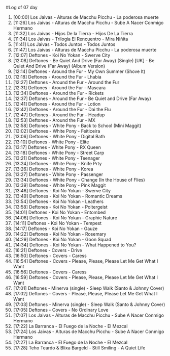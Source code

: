 #Log of 07 day

1. [00:00] Los Jaivas - Alturas de Macchu Picchu - La poderosa muerte
1. [11:26] Los Jaivas - Alturas de Macchu Picchu - Sube A Nacer Conmigo Hermano
1. [11:32] Los Jaivas - Hijos De la Tierra - Hijos De La Tierra
1. [11:34] Los Jaivas - Trilogía El Rencuentro - Mira Niñita
1. [11:41] Los Jaivas - Todos Juntos - Todos Juntos
1. [11:47] Los Jaivas - Alturas de Macchu Picchu - La poderosa muerte
1. [12:07] Deftones - Koi No Yokan - Swerve City
1. [12:08] Deftones - Be Quiet And Drive (Far Away) (Single) [UK] - Be Quiet And Drive (Far Away) (Album Version)
1. [12:14] Deftones - Around the Fur - My Own Summer (Shove It)
1. [12:18] Deftones - Around the Fur - Lhabia
1. [12:27] Deftones - Around the Fur - Around the Fur
1. [12:31] Deftones - Around the Fur - Mascara
1. [12:34] Deftones - Around the Fur - Rickets
1. [12:37] Deftones - Around the Fur - Be Quiet and Drive (Far Away)
1. [12:41] Deftones - Around the Fur - Lotion
1. [12:42] Deftones - Around the Fur - Dai the Flu
1. [12:47] Deftones - Around the Fur - Headup
1. [12:53] Deftones - Around the Fur - MX
1. [12:58] Deftones - White Pony - Back to School (Mini Maggit)
1. [13:02] Deftones - White Pony - Feiticeira
1. [13:06] Deftones - White Pony - Digital Bath
1. [13:10] Deftones - White Pony - Elite
1. [13:17] Deftones - White Pony - RX Queen
1. [13:18] Deftones - White Pony - Street Carp
1. [13:21] Deftones - White Pony - Teenager
1. [13:24] Deftones - White Pony - Knife Prty
1. [13:26] Deftones - White Pony - Korea
1. [13:27] Deftones - White Pony - Passenger
1. [13:34] Deftones - White Pony - Change (In the House of Flies)
1. [13:39] Deftones - White Pony - Pink Maggit
1. [13:46] Deftones - Koi No Yokan - Swerve City
1. [13:49] Deftones - Koi No Yokan - Romantic Dreams
1. [13:54] Deftones - Koi No Yokan - Leathers
1. [13:58] Deftones - Koi No Yokan - Poltergeist
1. [14:01] Deftones - Koi No Yokan - Entombed
1. [14:06] Deftones - Koi No Yokan - Graphic Nature
1. [14:11] Deftones - Koi No Yokan - Tempest
1. [14:17] Deftones - Koi No Yokan - Gauze
1. [14:22] Deftones - Koi No Yokan - Rosemary
1. [14:29] Deftones - Koi No Yokan - Goon Squad
1. [14:34] Deftones - Koi No Yokan - What Happened to You?
1. [16:21] Deftones - Covers - Drive
1. [16:50] Deftones - Covers - Caress
1. [16:54] Deftones - Covers - Please, Please, Please Let Me Get What I Want
1. [16:56] Deftones - Covers - Caress
1. [16:59] Deftones - Covers - Please, Please, Please Let Me Get What I Want
1. [17:01] Deftones - Minerva (single) - Sleep Walk (Santo & Johnny Cover)
1. [17:02] Deftones - Covers - Please, Please, Please Let Me Get What I Want
1. [17:03] Deftones - Minerva (single) - Sleep Walk (Santo & Johnny Cover)
1. [17:05] Deftones - Covers - No Ordinary Love
1. [17:07] Los Jaivas - Alturas de Macchu Picchu - Sube A Nacer Conmigo Hermano
1. [17:22] La Barranca - El Fuego de la Noche - El Mezcal
1. [17:24] Los Jaivas - Alturas de Macchu Picchu - Sube A Nacer Conmigo Hermano
1. [17:27] La Barranca - El Fuego de la Noche - El Mezcal
1. [17:28] Teho Teardo & Blixa Bargeld - Still Smiling - A Quiet Life
